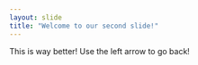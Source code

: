 ```yaml
---
layout: slide
title: "Welcome to our second slide!"
---
```

This is way better!
Use the left arrow to go back!
